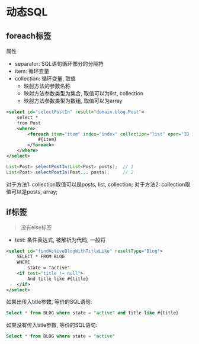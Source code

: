 # 动态SQL

## foreach标签

属性

- separator: SQL语句循环部分的分隔符
- item: 循环变量
- collection: 循环变量, 取值
  - 映射方法的参数名称
  - 映射方法参数类型为集合, 取值可以为list, collection
  - 映射方法参数类型为数组, 取值可以为array

```xml
<select id="selectPostIn" result="domain.blog.Post">
    select * 
    from Post
    <where>
        <foreach item="item" index="index" collection="list" open="ID in (" separator="," close=")" nullable="ture">
            #{item}
        </foreach>
    </where>
</select>
```

```java
List<Post> selectPostIn(List<Post> posts);  // 1
List<Post> selectPostIn(Post... posts);     // 2
```

对于方法1: collection取值可以是posts, list, collection;
对于方法2: collection取值可以是posts, array;


## if标签

> 没有else标签

- test: 条件表达式, 被解析为代码, 一般将

```xml
<select id="findActiveBlogWithTitleLike" resultType="Blog">
    SELECT * FROM BLOG
    WHERE 
        state = "active"
    <if test="title != null">
        And title like #{title}
    </if>
</select>
```
如果出传入title参数, 等价的SQL语句: 

```sql
Select * from BLOG where state = "active" and title like #{title}
```
如果没有传入title参数, 等价的SQL语句:

```sql
Select * from BLOG where state = "active"
```

